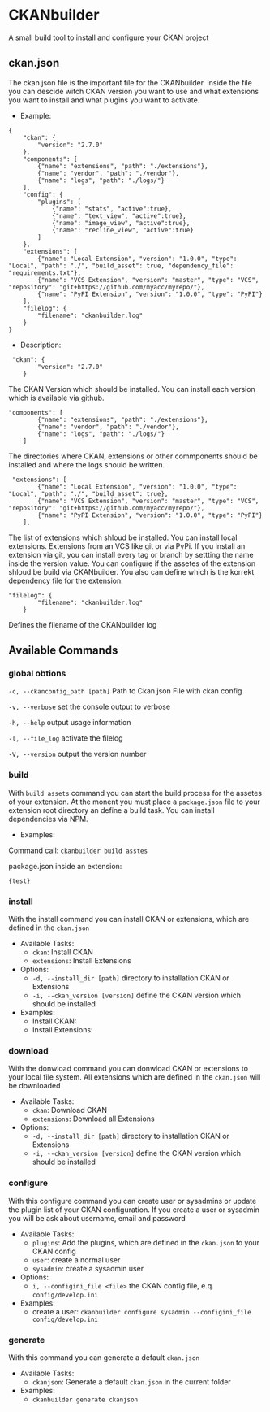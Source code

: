 # CKANbuilder

A small build tool to install and configure your CKAN project

## ckan.json

The ckan.json file is the important file for the CKANbuilder. Inside the file you can descide witch CKAN version you want to use and what extensions you want to install and what plugins you want to activate.

* Example:

```
{
    "ckan": {
        "version": "2.7.0"
    },
    "components": [
        {"name": "extensions", "path": "./extensions"},
        {"name": "vendor", "path": "./vendor"},
        {"name": "logs", "path": "./logs/"}
    ],
    "config": {
        "plugins": [
            {"name": "stats", "active":true},
            {"name": "text_view", "active":true},
            {"name": "image_view", "active":true},
            {"name": "recline_view", "active":true}
        ]
    },
    "extensions": [
        {"name": "Local Extension", "version": "1.0.0", "type": "Local", "path": "./", "build_asset": true, "dependency_file": "requirements.txt"},
        {"name": "VCS Extension", "version": "master", "type": "VCS", "repository": "git+https://github.com/myacc/myrepo/"},
        {"name": "PyPI Extension", "version": "1.0.0", "type": "PyPI"}
    ],
    "filelog": {
        "filename": "ckanbuilder.log"
    }
}

```

* Description:

```
 "ckan": {
        "version": "2.7.0"
    }
```

The CKAN Version which should be installed. You can install each version which is available via github.


```
"components": [
        {"name": "extensions", "path": "./extensions"},
        {"name": "vendor", "path": "./vendor"},
        {"name": "logs", "path": "./logs/"}
    ]
```

The directories where CKAN, extensions or other commponents should be installed and where the logs should be written.


```
 "extensions": [
        {"name": "Local Extension", "version": "1.0.0", "type": "Local", "path": "./", "build_asset": true},
        {"name": "VCS Extension", "version": "master", "type": "VCS", "repository": "git+https://github.com/myacc/myrepo/"},
        {"name": "PyPI Extension", "version": "1.0.0", "type": "PyPI"}
    ],
```

The list of extensions which shloud be installed. You can install local extensions. Extensions from an VCS like git or via PyPi. If you install an extension via git, you can install every tag or branch by settting the name inside the version value.
You can configure if the assetes of the extension shloud be build via CKANbuilder.
You also can define which is the korrekt dependency file for the extension.

```
"filelog": {
        "filename": "ckanbuilder.log"
    }
```

Defines the filename of the CKANbuilder log

## Available Commands

### global obtions
`-c, --ckanconfig_path [path]`  Path to Ckan.json File with ckan config

`-v, --verbose` set the console output to verbose

`-h, --help` output usage information

`-l, --file_log` activate the filelog

`-V, --version` output the version number

### build
With `build assets` command you can start the build process for the assetes of your extension. At the monent you must place a `package.json` file to your extension root directory an define a build task. You can install dependencies via NPM.

* Examples:

Command call: `ckanbuilder build asstes`

package.json inside an extension:
```
{test}
```

### install
With the install command you can install CKAN or extensions, which are defined in the `ckan.json`

* Available Tasks:
    * `ckan`: Install CKAN
    * `extensions`: Install Extensions
* Options:
    * `-d, --install_dir [path]` directory to installation CKAN or Extensions
    * `-i, --ckan_version [version]`  define the CKAN version which should be installed
* Examples:
    * Install CKAN:
    * Install Extensions:

### download
With the donwload command you can donwload CKAN or extensions to your local file system. All extensions which are defined in the `ckan.json` will be downloaded

* Available Tasks:
    * `ckan`: Download CKAN
    * `extensions`: Download all Extensions
* Options:
    * `-d, --install_dir [path]` directory to installation CKAN or Extensions
    * `-i, --ckan_version [version]`  define the CKAN version which should be installed

### configure

With this configure command you can create user or sysadmins or update the plugin list of your CKAN configuration. If you create a user or sysadmin you will be ask about username, email and password

* Available Tasks:
    * `plugins`: Add the plugins, which are defined in the `ckan.json` to your CKAN config
    * `user`: create a normal user
    * `sysadmin`: create a sysadmin user
* Options:
    * `i, --configini_file <file>`  the CKAN config file, e.q. `config/develop.ini`
* Examples:
    * create a user: `ckanbuilder configure sysadmin --configini_file config/develop.ini`

### generate

With this command you can generate a default `ckan.json`

* Available Tasks:
    * `ckanjson`: Generate a default `ckan.json` in the current folder
* Examples:
    * `ckanbuilder generate ckanjson`
